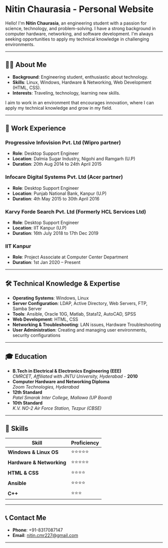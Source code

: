 # Nitin Chaurasia - Personal Website


Hello! I'm **Nitin Chaurasia**, an engineering student with a passion for science, technology, and problem-solving. I have a strong background in computer hardware, networking, and software development. I'm always seeking opportunities to apply my technical knowledge in challenging environments.

---

## 👨‍💻 About Me

- **Background**: Engineering student, enthusiastic about technology.
- **Skills**: Linux, Windows, Hardware & Networking, Web Development (HTML, CSS).
- **Interests**: Traveling, technology, learning new skills.

I aim to work in an environment that encourages innovation, where I can apply my technical knowledge and grow in my field.

---

## 🏢 Work Experience

### **Progressive Infovision Pvt. Ltd (Wipro partner)**  
- **Role**: Desktop Support Engineer  
- **Location**: Dalmia Sugar Industry, Nigohi and Ramgarh (U.P)  
- **Duration**: 20th Aug 2014 to 24th April 2015

### **Infocare Digital Systems Pvt. Ltd (Acer partner)**  
- **Role**: Desktop Support Engineer  
- **Location**: Punjab National Bank, Kanpur (U.P)  
- **Duration**: 4th May 2015 to 30th April 2016

### **Karvy Forde Search Pvt. Ltd (Formerly HCL Services Ltd)**  
- **Role**: Desktop Support Engineer  
- **Location**: IIT Kanpur (U.P)  
- **Duration**: 16th July 2018 to 17th Dec 2019

### **IIT Kanpur**  
- **Role**: Project Associate at Computer Center Department  
- **Duration**: 1st Jan 2020 – Present

---

## 🛠️ Technical Knowledge & Expertise

- **Operating Systems**: Windows, Linux
- **Server Configuration**: LDAP, Active Directory, Web Servers, FTP, Samba Server
- **Tools**: Ansible, Oracle 10G, Matlab, Stata12, AutoCAD, SPSS
- **Web Development**: HTML, CSS
- **Networking & Troubleshooting**: LAN issues, Hardware Troubleshooting
- **User Administration**: Creating and managing user environments, security configurations

---

## 🎓 Education

- **B.Tech in Electrical & Electronics Engineering (EEE)**  
  *CMRCET, Affiliated with JNTU University, Hyderabad* - **2010**
- **Computer Hardware and Networking Diploma**  
  *Zoom Technologies, Hyderabad*  
- **12th Standard**  
  *Patel Smarak Inter College, Mallawa (UP Board)*
- **10th Standard**  
  *K.V. NO-2 Air Force Station, Tezpur (CBSE)*

---

## 💼 Skills

| Skill                      | Proficiency    |
|----------------------------|----------------|
| **Windows & Linux OS**      | ⭐⭐⭐⭐⭐         |
| **Hardware & Networking**   | ⭐⭐⭐⭐⭐         |
| **HTML & CSS**              | ⭐⭐⭐⭐          |
| **Ansible**                 | ⭐⭐⭐⭐          |
| **C++**                     | ⭐⭐⭐           |

---

## 📞 Contact Me

- **Phone**: +91-8317087147
- **Email**: [nitin.cmr227@gmail.com](mailto:nitin.cmr227@gmail.com)

---
